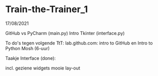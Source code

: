 # Train-the-Trainer_1
17/08/2021

GitHub vs PyCharm (main.py)
Intro Tkinter (interface.py)

To do's tegen volgende TtT:
lab.github.com: intro to GitHub en Intro to Python
Mosh (6-uur)

Taakje Interface (done):

incl. geziene widgets
mooie lay-out
